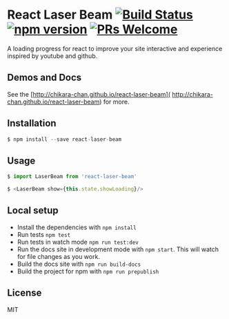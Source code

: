 # React Laser Beam [![Build Status](https://travis-ci.org/chikara-chan/react-laser-beam.svg?branch=master)](https://travis-ci.org/chikara-chan/react-laser-beam) [![npm version](https://badge.fury.io/js/react-laser-beam.svg)](https://www.npmjs.com/package/react-laser-beam) [![PRs Welcome](https://img.shields.io/badge/PRs-welcome-brightgreen.svg)](#)

A loading progress for react to improve your site interactive and experience inspired by youtube and github.

## Demos and Docs
See the [http://chikara-chan.github.io/react-laser-beam]( http://chikara-chan.github.io/react-laser-beam) for more.

## Installation

``` js
$ npm install --save react-laser-beam
```

## Usage

``` js
$ import LaserBeam from 'react-laser-beam'
```
``` js
$ <LaserBeam show={this.state.showLoading}/>
```

## Local setup

- Install the dependencies with `npm install`
- Run tests `npm test`
- Run tests in watch mode `npm run test:dev`
- Run the docs site in development mode with `npm start`. This will watch for file changes as you work.
- Build the docs site with `npm run build-docs`
- Build the project for npm with `npm run prepublish`

## License

MIT
